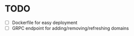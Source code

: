 # TODO

- [ ] Dockerfile for easy deployment
- [ ] GRPC endpoint for adding/removing/refreshing domains
